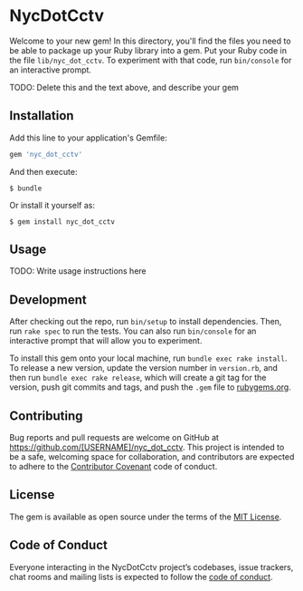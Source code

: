 # NycDotCctv

Welcome to your new gem! In this directory, you'll find the files you need to be able to package up your Ruby library into a gem. Put your Ruby code in the file `lib/nyc_dot_cctv`. To experiment with that code, run `bin/console` for an interactive prompt.

TODO: Delete this and the text above, and describe your gem

## Installation

Add this line to your application's Gemfile:

```ruby
gem 'nyc_dot_cctv'
```

And then execute:

    $ bundle

Or install it yourself as:

    $ gem install nyc_dot_cctv

## Usage

TODO: Write usage instructions here

## Development

After checking out the repo, run `bin/setup` to install dependencies. Then, run `rake spec` to run the tests. You can also run `bin/console` for an interactive prompt that will allow you to experiment.

To install this gem onto your local machine, run `bundle exec rake install`. To release a new version, update the version number in `version.rb`, and then run `bundle exec rake release`, which will create a git tag for the version, push git commits and tags, and push the `.gem` file to [rubygems.org](https://rubygems.org).

## Contributing

Bug reports and pull requests are welcome on GitHub at https://github.com/[USERNAME]/nyc_dot_cctv. This project is intended to be a safe, welcoming space for collaboration, and contributors are expected to adhere to the [Contributor Covenant](http://contributor-covenant.org) code of conduct.

## License

The gem is available as open source under the terms of the [MIT License](https://opensource.org/licenses/MIT).

## Code of Conduct

Everyone interacting in the NycDotCctv project’s codebases, issue trackers, chat rooms and mailing lists is expected to follow the [code of conduct](https://github.com/[USERNAME]/nyc_dot_cctv/blob/master/CODE_OF_CONDUCT.md).
